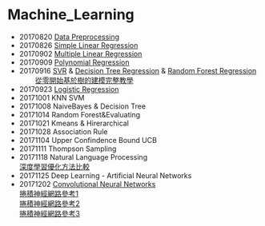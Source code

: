 # Machine_Learning
+ 20170820 [Data Preprocessing](https://github.com/kay7718/Machine_Learning/blob/master/20170820%20Data%20Preprocessing/%E8%B3%87%E6%96%99%E9%A0%90%E8%99%95%E7%90%86%20Data%20Preprocessing.ipynb)
+ 20170826 [Simple Linear Regression](https://github.com/kay7718/Machine_Learning/blob/master/20170826%20Simple%20Linear%20Regression/MLinpy-%E7%B0%A1%E5%96%AE%E7%B7%9A%E6%80%A7%E8%BF%B4%E6%AD%B8%E7%AD%86%E8%A8%98.pdf)  
+ 20170902 [Multiple Linear Regression](https://github.com/kay7718/Machine_Learning/blob/master/20170902%20Multiple%20Linear%20Regression/Multiple_Linear_Regression.ipynb)
+ 20170909 [Polynomial Regression](https://github.com/kay7718/Machine_Learning/blob/master/20170909%20Polynomial%20Regression/polynomial%20regeression.ipynb)
+ 20170916 [SVR](https://github.com/kay7718/Machine_Learning/blob/master/20170916%20SVR_Decision%20Tree_Random%20Forest/Machine%20Learning-Support%20Vector%20Regression%20(SVR).pdf) &
[Decision Tree Regression](https://github.com/kay7718/Machine_Learning/blob/master/20170916%20SVR_Decision%20Tree_Random%20Forest/Machine%20Learning-Decision%20Tree%20Regression.pdf) & 
[Random Forest Regression](https://github.com/kay7718/Machine_Learning/blob/master/20170916%20SVR_Decision%20Tree_Random%20Forest/Machine%20Learning-Random%20Forest%20Regression.pdf) <br>
               [從零開始基於樹的建模完整教學](https://kknews.cc/news/rgmb3x.html)<br>
+ 20170923 [Logistic Regression](https://github.com/kay7718/Machine_Learning/tree/master/20170923%20Logistic%20Regressionr) <br>
+ 20171001 KNN SVM <br>
+ 20171008 NaiveBayes & Decision Tree <br>
+ 20171014 Random Forest&Evaluating<br>
+ 20171021 Kmeans & Hirerarchical<br>
+ 20171028 Association Rule<br>
+ 20171104 Upper Confindence Bound UCB<br>
+ 20171111 Thompson Sampling<br>
+ 20171118 Natural Language Processing<br>
[深度學習優化方法比較](https://zhuanlan.zhihu.com/p/22252270)<br>
+ 20171125 Deep Learning - Artificial Neural Networks<br>
+ 20171202 [Convolutional Neural Networks](https://github.com/kay7718/Machine_Learning/blob/master/20171202%20CNN/Convolutional%20Neural%20Networks.ipynb)<br>
[捲積神經網路參考1](https://brohrer.mcknote.com/zh-Hant/how_machine_learning_works/how_convolutional_neural_networks_work.html)<br>
[捲積神經網路參考2](http://www.bijishequ.com/detail/462676)<br>
[捲積神經網路參考3](https://ithelp.ithome.com.tw/articles/10187282)<br>

